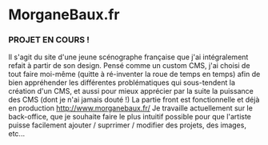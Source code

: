 # MorganeBaux.fr

### PROJET EN COURS !

Il s'agit du site d'une jeune scénographe française que j'ai intégralement refait à partir de son design. 
Pensé comme un custom CMS, j'ai choisi de tout faire moi-même (quitte à ré-inventer la roue de temps en temps) afin de bien appréhender les différentes problématiques qui sous-tendent la création d'un CMS, et aussi pour mieux apprécier par la suite la puissance des CMS (dont je n'ai jamais douté !)
La partie front est fonctionnelle et déjà en production http://www.morganebaux.fr/
Je travaille actuellement sur le back-office, que je souhaite faire le plus intuitif possible pour que l'artiste puisse facilement ajouter / suprrimer / modifier des projets, des images, etc...

